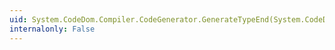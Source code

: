 ```yaml
---
uid: System.CodeDom.Compiler.CodeGenerator.GenerateTypeEnd(System.CodeDom.CodeTypeDeclaration)
internalonly: False
---
```

